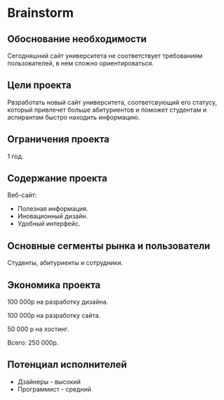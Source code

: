 # Brainstorm
## Обоснование необходимости
Сегодняшний сайт университета не соответствует требованиям пользователей, в нем сложно ориентироваться.
## Цели проекта
Рвзработать новый сайт университета, соответсвующий его статусу, который привлечет больше абитуриентов и поможет студентам и аспирантам быстро находить информацию.
## Ограничения проекта
1 год.
## Содержание проекта
Веб-сайт:
- Полезная информация.
- Иновационный дизайн.
- Удобный интерфейс.
## Основные сегменты рынка и пользователи
Студенты, абитуриенты и сотрудники.
## Экономика проекта
100 000р на разработку дизайна.

100 000р на разработку сайта.

50 000 р на хостинг.

Всего: 250 000р.
## Потенциал исполнителей
- Дзайнеры - высокий
- Программист - средний
